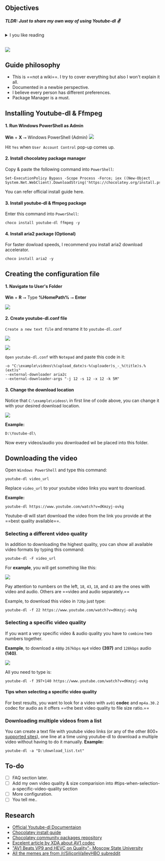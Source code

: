 ## Objectives
##### TLDR: Just to share my own way of using Youtube-dl ✌
<details>
  <summary>I you like reading</summary>
  
  The main goal of this guide to help me & others understand the `fundamental` skill of using this powerful tool. I think the official documentation is too big, and useful tips are hard to find (not really, but people are lazy). 
  
  I'm aware there's few decent [**GUI** version](https://github.com/MrS0m30n3/youtube-dl-gui/releases) out there, but by using and learning **CLI** version gives more flexibility and new idea in my opinion.  
  
  By creating this guide, I hope I can master the program entirely, which is helpful to me if I want to `contribute` to the project someday.   
</details>

<br>

![](http://i.imgur.com/8Fkp3hS.png)

## Guide philosophy
- This is ==not a wiki==. I try to cover everything but also I won't explain it all.
- Documented in a newbie perspective.
- I believe every person has different preferences.
- Package Manager is a must.

## Installing Youtube-dl & Ffmpeg

#### 1. Run Windows PowerShell as Admin
**Win** + **X** ⭢ Windows PowerShell (Admin)
![](https://i.imgur.com/cSDp66D.png)


Hit `Yes` when `User Account Control` pop-up comes up.

#### 2. Install chocolatey package manager
Copy & paste the following command into `PowerShell`:
~~~
Set-ExecutionPolicy Bypass -Scope Process -Force; iex ((New-Object System.Net.WebClient).DownloadString('https://chocolatey.org/install.ps1'))
~~~

You can refer official install guide here.

#### 3. Install youtube-dl & ffmpeg package
Enter this command into `PowerShell`:
~~~
choco install youtube-dl ffmpeg -y
~~~

#### 4. Install aria2 package (Optional)
For faster dowload speeds, I recommend you install aria2 download accelerator.
~~~
choco install aria2 -y
~~~




## Creating the configuration file
#### 1. Navigate to User's Folder
**Win** + **R** ⭢ Type **%HomePath%** ⭢ **Enter**

![](https://i.imgur.com/uYATtIV.png)


#### 2. Create youtube-dl.conf file
`Create a new text file` and rename it to `youtube-dl.conf`

![](https://i.imgur.com/dgqE2Yv.png)

![](https://i.imgur.com/SvHrIZ9.png)


`Open` `youtube-dl.conf` with `Notepad` and paste this code in it:
~~~
-o "C:\example\videos\%(upload_date)s-%(uploader)s_-_%(title)s.%(ext)s"
--external-downloader aria2c
--external-downloader-args "-j 12 -s 12 -x 12 -k 5M"
~~~


#### 3. Change the download location
Notice that `C:\example\videos\` in first line of code above, you can change it with your 
desired download location. 

![](https://i.imgur.com/JA8QPhq.png)

**Example:**

`D:\Youtube-dl\`

Now every videos/audio you downloaded wil be placed into this folder.

## Downloading the video

Open `Windows PowerShell` and type this command:
~~~
youtube-dl video_url
~~~

Replace `video_url` to your youtube video links you want to download.

**Example:** 
~~~
youtube-dl https://www.youtube.com/watch?v=dKmzyj-ovkg
~~~

Youtube-dl will start download the video from the link you provide at the ==best quality available==.

### Selecting a different video quality
In addition to downloading the highest quality, you can show all available video formats by typing this command:

~~~
youtube-dl -F video_url
~~~

For **example**, you will get something like this:

![](https://i.imgur.com/ZWqf30e.png)

Pay attention to numbers on the left, `18`, `43`, `18`, and `43` are the ones with video and audio. Others are ==video and audio separately.==

Example, to download this video in `720p` just type:

~~~
youtube-dl -f 22 https://www.youtube.com/watch?v=dKmzyj-ovkg
~~~

### Selecting a specific video quality
If you want a very specific video & audio quality you have to `combine` two numbers together. 

**Example**, to download a `480p` `267kbps` `mp4`  video **(397)** and `128kbps` audio **(140)**.

![](https://i.imgur.com/sYGvFbl.png)

All you need to type is:
~~~
youtube-dl -f 397+140 https://www.youtube.com/watch?v=dKmzyj-ovkg
~~~

#### Tips when selecting a specific video quality
For best results, you want to look for a video with `av01` **codec** and `mp4a.30.2` codec for audio as it offers ==the best video quality to file size ratio.==

### Downloading multiple videos from a list
You can create a text file with youtube video links (or any of the other 800+ [supported sites](https://ytdl-org.github.io/youtube-dl/supportedsites.html)), one line at a time using youtube-dl to download a multiple video without having to do it manually. **Example:** 
~~~
youtube-dl -a "D:\download_list.txt"
~~~

## To-do 
- [ ] FAQ section later.
- [ ] Add my own video  quality & size comparision into #tips-when-selection-a-specific-video-quality section
- [ ] More configuration.
- [ ] You tell me..

## Research

- [Official Youtube-dl Documentaion](https://github.com/ytdl-org/)
- [Chocolatey install guide](https://chocolatey.org/install)
- [Chocolatey community packages repository](https://chocolatey.org/packages/youtube-dl)
- [Excelent article by XDA about AV1 codec](https://www.xda-developers.com/av1-future-video-codecs-google-hevc/)
- ["AV1 Beats VP9 and HEVC on Quality"- Moscow State University ](https://www.streamingmedia.com/Articles/News/Online-Video-News/AV1-Beats-VP9-and-HEVC-on-Quality-if-Youve-Got-Time-says-Moscow-State-122945.aspx)
- [All the memes are from /r/SiliconValleyHBO subreddit](https://www.reddit.com/r/SiliconValleyHBO)
